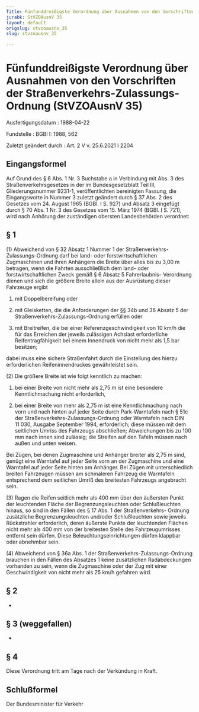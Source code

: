 ```yaml
---
Title: Fünfunddreißigste Verordnung über Ausnahmen von den Vorschriften der Straßenverkehrs-Zulassungs-Ordnung
jurabk: StVZOAusnV 35
layout: default
origslug: stvzoausnv_35
slug: stvzoausnv_35

---
```


# Fünfunddreißigste Verordnung über Ausnahmen von den Vorschriften der Straßenverkehrs-Zulassungs-Ordnung (StVZOAusnV 35)

Ausfertigungsdatum
:   1988-04-22

Fundstelle
:   BGBl I: 1988, 562

Zuletzt geändert durch
:   Art. 2 V v. 25.6.2021 I 2204


## Eingangsformel

Auf Grund des § 6 Abs. 1 Nr. 3 Buchstabe a in Verbindung mit Abs. 3
des Straßenverkehrsgesetzes in der im Bundesgesetzblatt Teil III,
Gliederungsnummer 9231-1, veröffentlichten bereinigten Fassung, die
Eingangsworte in Nummer 3 zuletzt geändert durch § 37 Abs. 2 des
Gesetzes vom 24. August 1965 (BGBl. I S. 927) und Absatz 3 eingefügt
durch § 70 Abs. 1 Nr. 3 des Gesetzes vom 15. März 1974 (BGBl. I S.
721), wird nach Anhörung der zuständigen obersten Landesbehörden
verordnet:


## § 1

(1) Abweichend von § 32 Absatz 1 Nummer 1 der Straßenverkehrs-
Zulassungs-Ordnung darf bei land- oder forstwirtschaftlichen
Zugmaschinen und ihren Anhängern die Breite über alles bis zu 3,00 m
betragen, wenn die Fahrten ausschließlich dem land- oder
forstwirtschaftlichen Zweck gemäß § 6 Absatz 5 Fahrerlaubnis-
Verordnung dienen und sich die größere Breite allein aus der
Ausrüstung dieser Fahrzeuge ergibt

1.  mit Doppelbereifung oder


2.  mit Gleisketten, die die Anforderungen der §§ 34b und 36 Absatz 5 der
    Straßenverkehrs-Zulassungs-Ordnung erfüllen oder


3.  mit Breitreifen, die bei einer Referenzgeschwindigkeit von 10 km/h die
    für das Erreichen der jeweils zulässigen Achslast erforderliche
    Reifentragfähigkeit bei einem Innendruck von nicht mehr als 1,5 bar
    besitzen;



dabei muss eine sichere Straßenfahrt durch die Einstellung des hierzu
erforderlichen Reifeninnendruckes gewährleistet sein.

(2) Die größere Breite ist wie folgt kenntlich zu machen:

1.  bei einer Breite von nicht mehr als 2,75 m ist eine besondere
    Kenntlichmachung nicht erforderlich,


2.  bei einer Breite von mehr als 2,75 m ist eine Kenntlichmachung nach
    vorn und nach hinten auf jeder Seite durch Park-Warntafeln nach § 51c
    der Straßenverkehrs-Zulassungs-Ordnung oder Warntafeln nach DIN
    11 030, Ausgabe September 1994, erforderlich; diese müssen mit dem
    seitlichen Umriss des Fahrzeugs abschließen; Abweichungen bis zu 100
    mm nach innen sind zulässig; die Streifen auf den Tafeln müssen nach
    außen und unten weisen.



Bei Zügen, bei denen Zugmaschine und Anhänger breiter als 2,75 m sind,
genügt eine Warntafel auf jeder Seite vorn an der Zugmaschine und eine
Warntafel auf jeder Seite hinten am Anhänger. Bei Zügen mit
unterschiedlich breiten Fahrzeugen müssen am schmaleren Fahrzeug die
Warntafeln entsprechend dem seitlichen Umriß des breitesten Fahrzeugs
angebracht sein.

(3) Ragen die Reifen seitlich mehr als 400 mm über den äußersten Punkt
der leuchtenden Fläche der Begrenzungsleuchten oder Schlußleuchten
hinaus, so sind in den Fällen des § 17 Abs. 1 der Straßenverkehrs-
Ordnung zusätzliche Begrenzungsleuchten und/oder Schlußleuchten sowie
jeweils Rückstrahler erforderlich, deren äußerste Punkte der
leuchtenden Flächen nicht mehr als 400 mm von der breitesten Stelle
des Fahrzeugumrisses entfernt sein dürfen. Diese
Beleuchtungseinrichtungen dürfen klappbar oder abnehmbar sein.

(4) Abweichend von § 36a Abs. 1 der Straßenverkehrs-Zulassungs-Ordnung
brauchen in den Fällen des Absatzes 1 keine zusätzlichen
Radabdeckungen vorhanden zu sein, wenn die Zugmaschine oder der Zug
mit einer Geschwindigkeit von nicht mehr als 25 km/h gefahren wird.


## § 2

-


## § 3 (weggefallen)

-


## § 4

Diese Verordnung tritt am Tage nach der Verkündung in Kraft.


## Schlußformel

Der Bundesminister für Verkehr


